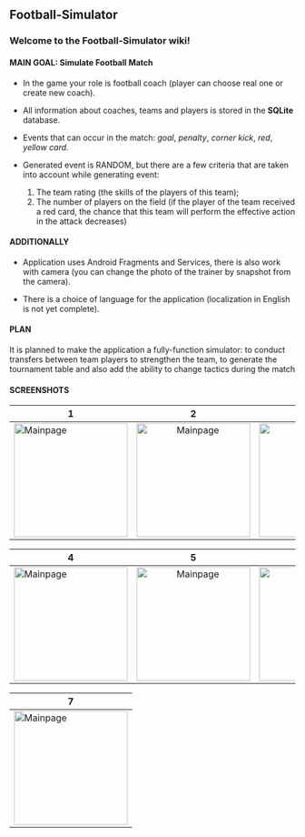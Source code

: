 ## Football-Simulator

### Welcome to the Football-Simulator wiki!
#### MAIN GOAL: Simulate Football Match

* In the game your role is football coach (player can choose real one or create new coach).

* All information about coaches, teams and players is stored in the **SQLite** database. 

* Events that can occur in the match: _goal_, _penalty_, _corner_ _kick_, _red_, _yellow_ _card_.

* Generated event is RANDOM, but there are a few criteria that are taken into account while generating event:
     1. The team rating (the skills of the players of this team);
     2. The number of players on the field (if the player of the team received a red card, the chance that this team will  perform the effective action in the attack decreases)
 
#### ADDITIONALLY 

* Application uses Android Fragments and Services, there is also work with camera (you can change the photo of the trainer by snapshot from the camera).

* There is a choice of language for the application (localization in English is not yet complete).

#### PLAN

It is planned to make the application a fully-function simulator: to conduct transfers between team players to strengthen the team, to generate the tournament table and also add the ability to change tactics during the match

#### SCREENSHOTS
| 1  |      2      |  3 |
|----------|:-------------:|------:|
| <img src="https://pp.userapi.com/c639821/v639821646/35317/ok-QnXvZtgw.jpg" alt="Mainpage" width= "200px"/> |  <img src="https://pp.userapi.com/c639821/v639821646/3531f/D9eZFkZh2eM.jpg" alt="Mainpage" width= "200px"/>  | <img src="https://pp.userapi.com/c639821/v639821646/3532b/jnICVzXFwQc.jpg" alt="Mainpage" width= "200px"/>|


| 4  |     5    | 6|
|----------|:-------------:|------:|
| <img src="https://pp.userapi.com/c639821/v639821646/35333/UKsyt8-tLfs.jpg" alt="Mainpage" width= "200px"/> |  <img src="https://pp.userapi.com/c639821/v639821646/3533b/o_MeAVtvYCc.jpg" alt="Mainpage" width= "200px"/>  | <img src="https://pp.userapi.com/c639821/v639821646/35343/uBjgH8vnPgw.jpg" alt="Mainpage" width= "200px"/>|


| 7 |     
|----------|
| <img src="https://pp.userapi.com/c639821/v639821646/3534b/qkZUAGkNfKY.jpg" alt="Mainpage" width= "200px"/> | 

